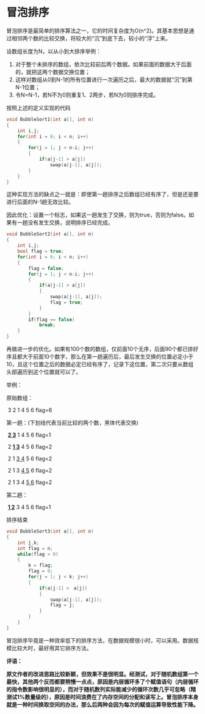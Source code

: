 # 冒泡排序

冒泡排序是最简单的排序算法之一，它的时间复杂度为O(n^2)。其基本思想是通过相邻两个数的比较交换，将较大的“沉”到底下去，较小的“浮”上来。

设数组长度为N，以从小到大排序举例：

1. 对于整个未排序的数组，依次比较前后两个数据。如果前面的数据大于后面的，就把这两个数据交换位置；
2. 这样对数组从0到N-1的所有位置进行一次遍历之后，最大的数据就“沉”到第N-1位置；
3. 令N=N-1，若N不为0则重复1、2两步，若N为0则排序完成。

按照上述的定义实现的代码

```cpp
void BubbleSort1(int a[], int n)
{
    int i,j;
  	for(int i = 0; i < n; i++)
    {
      	for(j = 1; j < n-i; j++)
        {
          	if(a[j-1] > a[j])
            	swap(a[j-1], a[j]);
        }
    }
}
```

这种实现方法的缺点之一就是：即使第一趟排序之后数组已经有序了，但是还是要进行后面的N-1趟无效比较。

因此优化：设置一个标志，如果这一趟发生了交换，则为true，否则为false。如果有一趟没有发生交换，说明排序已经完成。

```cpp
void BubbleSort2(int a[], int n)
{
    int i,j;
  	bool flag = true;
  	for(int i = 0; i < n; i++)
    {
      	flag = false;
      	for(j = 1; j < n-i; j++)
        {
          	if(a[j-1] > a[j])
            {
                swap(a[j-1], a[j]);
              	flag = true;
            }    	
        }
      	if(flag == false)
          	break;
    }
}
```

再做进一步的优化。如果有100个数的数组，仅前面10个无序，后面90个都已排好序且都大于前面10个数字，那么在第一趟遍历后，最后发生交换的位置必定小于10，且这个位置之后的数据必定已经有序了，记录下这位置，第二次只要从数组头部遍历到这个位置就可以了。

举例：

原始数组：

​	3 2 1 4 5 6 flag=6

第一趟：(下划线代表当前比较的两个数，黑体代表交换)

​	<u>**2 3**</u> 1 4 5 6 flag=1

​	2 <u>**1 3**</u> 4 5 6 flag=2 

​	2 1 <u>3 4</u> 5 6 flag=2

​	2 1 3 <u>4 5</u> 6 flag=2

​	2 1 3 4 <u>5 6</u> flag=2

第二趟：

​	<u>**1 2**</u> 3 4 5 6 flag=1

排序结束	

```cpp
void BubbleSort3(int a[], int n)
{
    int j,k;
  	int flag = n;
  	while(flag > 0)
    {
    	k = flag;
      	flag = 0;
      	for(j = 1; j < k; j++)
        {
            if(a[j-1] >　a[j])
            {
                swap(a[j-1], a[j]);
              	flag = j;
            }
        }
    } 	
}
```

冒泡排序毕竟是一种效率低下的排序方法，在数据规模很小时，可以采用。数据规模比较大时，最好用其它排序方法。

**评语：**

**原文作者的改进思路比较新颖，但效果不是很明显。经测试，对于随机数组第一个最快，其他两个反而都要稍慢一点点，原因是内层循环多了个赋值语句（内层循环的指令数影响很明显的），而对于随机数列实际能减少的循环次数几乎可忽略（精测试1%数量级的），原因是时间浪费在了内存空间的分配和读写上。冒泡排序本身就是一种时间换取空间的办法，那么后两种会因为每次的赋值运算导致性能下降。**